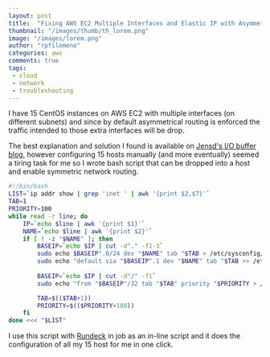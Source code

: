 ```yaml
---
layout: post
title:  "Fixing AWS EC2 Multiple Interfaces and Elastic IP with Asymmetric Network Routing"
thumbnail: "/images/thumb/th_lorem.png"
image: "/images/lorem.png"
author: "rpfilomeno"
categories: aws
comments: true
tags:
 - cloud
 - network
 - troubleshooting
---
```


I have 15 CentOS instances on AWS EC2 with multiple interfaces (on different subnets) and since by default asymmetrical routing is enforced the traffic intended to those extra interfaces will be drop.

<!--break-->

The best explanation and solution I found is available on [Jensd's I/O buffer blog](http://jensd.be/468/linux/two-network-cards-rp_filter), however configuring 15 hosts manually (and more eventually) seemed a tiring task for me so I wrote bash script that can be dropped into a host and enable symmetric network routing.

```sh
#!/bin/bash
LIST=`ip addr show | grep 'inet ' | awk '{print $2,$7}'`
TAB=1
PRIORITY=100
while read -r line; do
    IP=`echo $line | awk '{print $1}'`
    NAME=`echo $line | awk '{print $2}'`
    if [ ! -z "$NAME" ]; then
        BASEIP=`echo $IP | cut -d"." -f1-3`
        sudo echo $BASEIP".0/24 dev "$NAME" tab "$TAB > /etc/sysconfig/network-scripts/route-$NAME
        sudo echo "default via "$BASEIP".1 dev "$NAME" tab "$TAB >> /etc/sysconfig/network-scripts/route-$NAME
        
        BASEIP=`echo $IP | cut -d"/" -f1`
        sudo echo "from "$BASEIP"/32 tab "$TAB" priority "$PRIORITY > /etc/sysconfig/network-scripts/rule-$NAME

        TAB=$(($TAB+1))
        PRIORITY=$(($PRIORITY+100))
    fi
done <<< "$LIST"
```

I use this script with [Rundeck](http://rundeck.org/) in job as an in-line script and it does the configuration of all my 15 host for me in one click.
